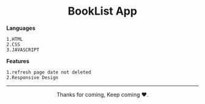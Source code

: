 <h1 align="center">BookList App</h1>


**Languages**
```
1.HTML
2.CSS
3.JAVASCRIPT
```
**Features**
```
1.refresh page date not deleted
2.Responsive Design
```


<hr>
<p align="center">Thanks for coming, Keep coming ❤️.</p>